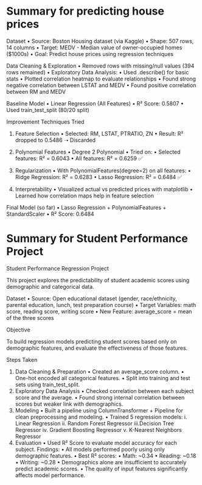# Summary for predicting house prices

 Dataset
	•	Source: Boston Housing dataset (via Kaggle)
	•	Shape: 507 rows, 14 columns
	•	Target: MEDV - Median value of owner-occupied homes ($1000s)
	•	Goal: Predict house prices using regression techniques

 Data Cleaning & Exploration
	•	Removed rows with missing/null values (394 rows remained)
	•	Exploratory Data Analysis:
	•	Used .describe() for basic stats
	•	Plotted correlation heatmap to evaluate relationships
	•	Found strong negative correlation between LSTAT and MEDV
	•	Found positive correlation between RM and MEDV

 Baseline Model
	•	Linear Regression (All Features)
	•	R² Score: 0.5807
	•	Used train_test_split (80/20 split)


 Improvement Techniques Tried

1. Feature Selection
	•	Selected: RM, LSTAT, PTRATIO, ZN
	•	Result: R² dropped to 0.5486 ➝ Discarded

2. Polynomial Features
	•	Degree 2 Polynomial
	•	Tried on:
	•	Selected features: R² = 0.6043
	•	All features: R² = 0.6259 ✅

3. Regularization
	•	With PolynomialFeatures(degree=2) on all features:
	•	Ridge Regression: R² = 0.6283
	•	Lasso Regression: R² = 0.6484 ✅

4. Interpretability
	•	Visualized actual vs predicted prices with matplotlib
	•	Learned how correlation maps help in feature selection

 Final Model (so far)
	•	Lasso Regression + PolynomialFeatures + StandardScaler
	•	R² Score: 0.6484
 

 # Summary for Student Performance Project

Student Performance Regression Project

This project explores the predictability of student academic scores using demographic and categorical data.

Dataset
	•	Source: Open educational dataset (gender, race/ethnicity, parental education, lunch, test preparation course)
	•	Target Variables: math score, reading score, writing score
	•	New Feature: average_score = mean of the three scores

Objective

To build regression models predicting student scores based only on demographic features, and evaluate the effectiveness of those features.

Steps Taken
1.	Data Cleaning & Preparation
	•	Created an average_score column.
	•	One-hot encoded all categorical features.
	•	Split into training and test sets using train_test_split. 
2. Exploratory Data Analysis
	•	Checked correlation between each subject score and the average.
	•	Found strong internal correlation between scores but weaker link with demographics.
3.	Modeling
    •	Built a pipeline using ColumnTransformer + Pipeline for clean preprocessing and modeling.
    •	Trained 5 regression models:
    i.  Linear Regression
    ii. Random Forest Regressor
    iii.Decision Tree Regressor
    iv.	Gradient Boosting Regressor
    v.	K-Nearest Neighbors Regressor
4.	Evaluation
   •	Used R² Score to evaluate model accuracy for each subject.
	Findings:
   •	All models performed poorly using only demographic features.
   •	Best R² scores:
   •	Math: ~0.34
   •	Reading: ~0.18
   •	Writing: ~0.28
   •	Demographics alone are insufficient to accurately predict academic scores.
   •    The quality of input features significantly affects model performance.